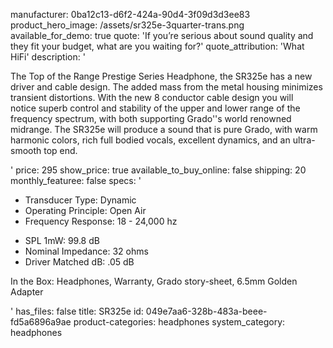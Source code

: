 manufacturer: 0ba12c13-d6f2-424a-90d4-3f09d3d3ee83
product_hero_image: /assets/sr325e-3quarter-trans.png
available_for_demo: true
quote: 'If you’re serious about sound quality and they fit your budget, what are you waiting for?'
quote_attribution: 'What HiFi'
description: '<p>The Top of the Range Prestige Series Headphone, the SR325e has&nbsp;a new driver and cable design.&nbsp;The added mass from the metal housing&nbsp;minimizes transient distortions. With the new 8 conductor cable design you will notice&nbsp;superb control and stability of the upper and lower range of the frequency spectrum, with both&nbsp;supporting Grado''s world renowned midrange. The SR325e will produce a sound that is pure Grado, with warm harmonic colors, rich full bodied vocals, excellent dynamics, and an ultra-smooth top end.</p>'
price: 295
show_price: true
available_to_buy_online: false
shipping: 20
monthly_featuree: false
specs: '<ul><li>Transducer Type: Dynamic</li><li>Operating Principle: Open Air</li><li>Frequency Response: 18 - 24,000 hz</li></ul><ul><li>SPL 1mW: 99.8 dB</li><li>Nominal Impedance: 32 ohms</li><li>Driver Matched dB: .05 dB</li></ul><p>In the Box: Headphones, Warranty, Grado story-sheet, 6.5mm Golden Adapter</p>'
has_files: false
title: SR325e
id: 049e7aa6-328b-483a-beee-fd5a6896a9ae
product-categories: headphones
system_category: headphones

